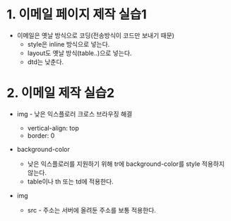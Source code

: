 # 1. 이메일 페이지 제작 실습1
* 이메일은 옛날 방식으로 코딩(전송방식이 코드만 보내기 때문)
  * style은 inline 방식으로 넣는다.
  * layout도 옛날 방식(table..)으로 넣는다.
  * dtd는 낮춘다.

# 2. 이메일 제작 실습2
* img - 낮은 익스플로러 크로스 브라우징 해결
  * vertical-align: top
  * border: 0

* background-color
  * 낮은 익스플로러를 지원하기 위해 tr에 background-color를 style 적용하지 않는다.
  * table이나 th 또는 td에 적용한다.

* img
  * src - 주소는 서버에 올려둔 주소를 보통 적용한다.